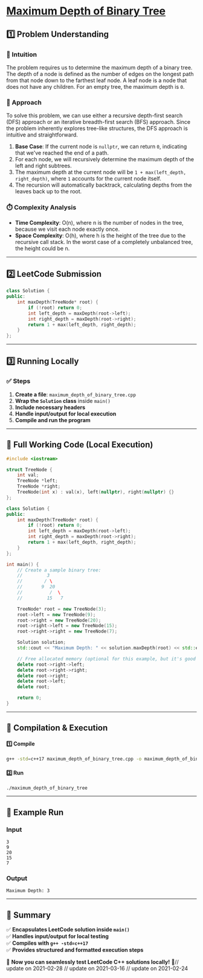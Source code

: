 # **[Maximum Depth of Binary Tree](https://leetcode.com/problems/maximum-depth-of-binary-tree/description/)**  

## **1️⃣ Problem Understanding**  
### **📌 Intuition**  
The problem requires us to determine the maximum depth of a binary tree. The depth of a node is defined as the number of edges on the longest path from that node down to the farthest leaf node. A leaf node is a node that does not have any children. For an empty tree, the maximum depth is `0`.

### **🚀 Approach**  
To solve this problem, we can use either a recursive depth-first search (DFS) approach or an iterative breadth-first search (BFS) approach. Since the problem inherently explores tree-like structures, the DFS approach is intuitive and straightforward. 

1. **Base Case**: If the current node is `nullptr`, we can return `0`, indicating that we've reached the end of a path.
2. For each node, we will recursively determine the maximum depth of the left and right subtrees.
3. The maximum depth at the current node will be `1 + max(left_depth, right_depth)`, where `1` accounts for the current node itself.
4. The recursion will automatically backtrack, calculating depths from the leaves back up to the root.

### **⏱️ Complexity Analysis**  
- **Time Complexity**: O(n), where n is the number of nodes in the tree, because we visit each node exactly once.
- **Space Complexity**: O(h), where h is the height of the tree due to the recursive call stack. In the worst case of a completely unbalanced tree, the height could be n.

---  

## **2️⃣ LeetCode Submission**  
```cpp
class Solution {
public:
    int maxDepth(TreeNode* root) {
        if (!root) return 0;
        int left_depth = maxDepth(root->left);
        int right_depth = maxDepth(root->right);
        return 1 + max(left_depth, right_depth);
    }
};
```  

---  

## **3️⃣ Running Locally**  
### **✅ Steps**  
1. **Create a file**: `maximum_depth_of_binary_tree.cpp`  
2. **Wrap the `Solution` class** inside `main()`  
3. **Include necessary headers**  
4. **Handle input/output for local execution**  
5. **Compile and run the program**  

---  

## **📝 Full Working Code (Local Execution)**  
```cpp
#include <iostream>

struct TreeNode {
    int val;
    TreeNode *left;
    TreeNode *right;
    TreeNode(int x) : val(x), left(nullptr), right(nullptr) {}
};

class Solution {
public:
    int maxDepth(TreeNode* root) {
        if (!root) return 0;
        int left_depth = maxDepth(root->left);
        int right_depth = maxDepth(root->right);
        return 1 + max(left_depth, right_depth);
    }
};

int main() {
    // Create a sample binary tree:
    //         3
    //        / \
    //       9  20
    //          /  \
    //         15   7

    TreeNode* root = new TreeNode(3);
    root->left = new TreeNode(9);
    root->right = new TreeNode(20);
    root->right->left = new TreeNode(15);
    root->right->right = new TreeNode(7);

    Solution solution;
    std::cout << "Maximum Depth: " << solution.maxDepth(root) << std::endl;

    // Free allocated memory (optional for this example, but it's good practice)
    delete root->right->left;
    delete root->right->right;
    delete root->right;
    delete root->left;
    delete root;

    return 0;
}
```  

---  

## **🔧 Compilation & Execution**  
#### **1️⃣ Compile**  
```bash
g++ -std=c++17 maximum_depth_of_binary_tree.cpp -o maximum_depth_of_binary_tree
```  

#### **2️⃣ Run**  
```bash
./maximum_depth_of_binary_tree
```  

---  

## **🎯 Example Run**  
### **Input**  
```
3
9
20
15
7
```  
### **Output**  
```
Maximum Depth: 3
```  

---  

## **📌 Summary**  
✅ **Encapsulates LeetCode solution inside `main()`**  
✅ **Handles input/output for local testing**  
✅ **Compiles with `g++ -std=c++17`**  
✅ **Provides structured and formatted execution steps**  

🚀 **Now you can seamlessly test LeetCode C++ solutions locally!** 🚀// update on 2021-02-28
// update on 2021-03-16
// update on 2021-02-24
